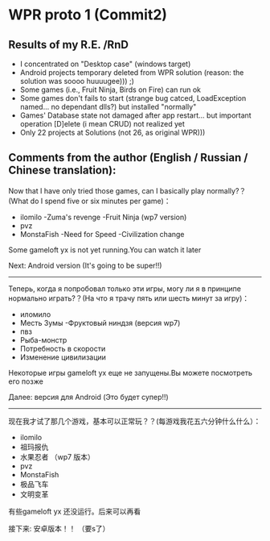 # WPR proto 1 (Commit2)

## Results of my R.E. /RnD
- I concentrated on "Desktop case" (windows target)
- Android projects temporary deleted from WPR solution (reason: the solution was soooo huuuugee))) ;)
- Some games (i.e., Fruit Ninja, Birds on Fire) can run ok
- Some games don't fails to start (strange bug catced, LoadException named... no dependant dlls?) but installed "normally"
- Games' Database state not damaged after app restart... but important operation [D]elete (i mean CRUD) not realized yet
- Only 22 projects at Solutions (not 26, as original WPR)))


## Comments from the author (English / Russian / Chinese translation):


Now that I have only tried those games, can I basically play normally?？(What do I spend five or six minutes per game)：

- ilomilo
-Zuma's revenge
-Fruit Ninja (wp7 version)
- pvz
- MonstaFish
-Need for Speed
-Civilization change

Some gameloft yx is not yet running.You can watch it later

Next: Android version (It's going to be super!!)

---

Теперь, когда я попробовал только эти игры, могу ли я в принципе нормально играть?？(На что я трачу пять или шесть минут за игру)：

- иломило
- Месть Зумы
-Фруктовый ниндзя (версия wp7)
- пвз
- Рыба-монстр
- Потребность в скорости
- Изменение цивилизации

Некоторые игры gameloft yx еще не запущены.Вы можете посмотреть его позже

Далее: версия для Android (Это будет супер!!)

---

现在我才试了那几个游戏，基本可以正常玩？？(每游戏我花五六分钟什么什么）：

- ilomilo
- 祖玛报仇
- 水果忍者 （wp7 版本）
- pvz
- MonstaFish
- 极品飞车
- 文明变革

有些gameloft yx 还没运行。后来可以再看

接下来: 安卓版本！！ （要s了）